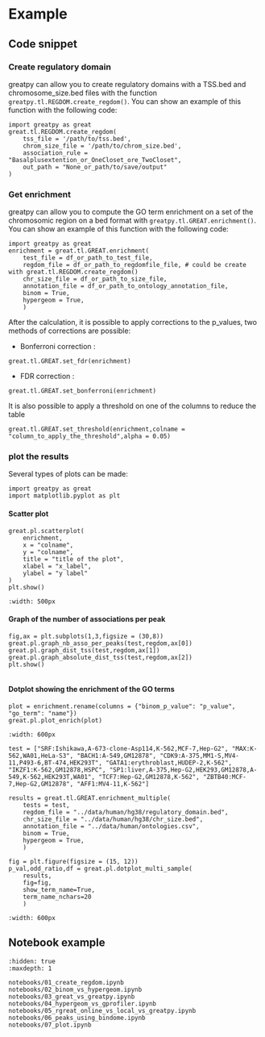 # Example

## Code snippet

### Create regulatory domain

greatpy can allow you to create regulatory domains with a TSS.bed and chromosome_size.bed files with the function `greatpy.tl.REGDOM.create_regdom()`. You can show an example of this function with the following code:

```
import greatpy as great
great.tl.REGDOM.create_regdom(
    tss_file = '/path/to/tss.bed',
    chrom_size_file = '/path/to/chrom_size.bed',
    association_rule = "Basalplusextention_or_OneCloset_ore_TwoCloset",
    out_path = "None_or_path/to/save/output"
)
```

### Get enrichment

greatpy can allow you to compute the GO term enrichment on a set of the chromosomic region on a bed format with `greatpy.tl.GREAT.enrichment()`. You can show an example of this function with the following code:

```
import greatpy as great
enrichment = great.tl.GREAT.enrichment(
    test_file = df_or_path_to_test_file,
    regdom_file = df_or_path_to_regdomfile_file, # could be create with great.tl.REGDOM.create_regdom()
    chr_size_file = df_or_path_to_size_file,
    annotation_file = df_or_path_to_ontology_annotation_file,
    binom = True,
    hypergeom = True,
    )
```

After the calculation, it is possible to apply corrections to the p_values, two methods of corrections are possible:

-   Bonferroni correction :

```
great.tl.GREAT.set_fdr(enrichment)
```

-   FDR correction :

```
great.tl.GREAT.set_bonferroni(enrichment)
```

It is also possible to apply a threshold on one of the columns to reduce the table

```
great.tl.GREAT.set_threshold(enrichment,colname = "column_to_apply_the_threshold",alpha = 0.05)
```

### plot the results

Several types of plots can be made:

```
import greatpy as great
import matplotlib.pyplot as plt
```

#### Scatter plot

```
great.pl.scatterplot(
    enrichment,
    x = "colname",
    y = "colname",
    title = "title of the plot",
    xlabel = "x_label",
    ylabel = "y label"
)
plt.show()
```

```{image} _static/output_images/scatterplot.png
:width: 500px
```

#### Graph of the number of associations per peak

```
fig,ax = plt.subplots(1,3,figsize = (30,8))
great.pl.graph_nb_asso_per_peaks(test,regdom,ax[0])
great.pl.graph_dist_tss(test,regdom,ax[1])
great.pl.graph_absolute_dist_tss(test,regdom,ax[2])
plt.show()
```

```{image} _static/output_images/plot1.png
```

#### Dotplot showing the enrichment of the GO terms

```
plot = enrichment.rename(columns = {"binom_p_value": "p_value", "go_term": "name"})
great.pl.plot_enrich(plot)
```

```{image} _static/output_images/dotplot.png
:width: 600px
```

```
test = ["SRF:Ishikawa,A-673-clone-Asp114,K-562,MCF-7,Hep-G2", "MAX:K-562,WA01,HeLa-S3", "BACH1:A-549,GM12878", "CDK9:A-375,MM1-S,MV4-11,P493-6,BT-474,HEK293T", "GATA1:erythroblast,HUDEP-2,K-562", "IKZF1:K-562,GM12878,HSPC", "SP1:liver,A-375,Hep-G2,HEK293,GM12878,A-549,K-562,HEK293T,WA01", "TCF7:Hep-G2,GM12878,K-562", "ZBTB40:MCF-7,Hep-G2,GM12878", "AFF1:MV4-11,K-562"]

results = great.tl.GREAT.enrichment_multiple(
    tests = test,
    regdom_file = "../data/human/hg38/regulatory_domain.bed",
    chr_size_file = "../data/human/hg38/chr_size.bed",
    annotation_file = "../data/human/ontologies.csv",
    binom = True,
    hypergeom = True,
    )

fig = plt.figure(figsize = (15, 12))
p_val,odd_ratio,df = great.pl.dotplot_multi_sample(
    results,
    fig=fig,
    show_term_name=True,
    term_name_nchars=20
    )
```

```{image} _static/output_images/multidot.png
:width: 600px
```

## Notebook example

```{toctree}
:hidden: true
:maxdepth: 1

notebooks/01_create_regdom.ipynb
notebooks/02_binom_vs_hypergeom.ipynb
notebooks/03_great_vs_greatpy.ipynb
notebooks/04_hypergeom_vs_gprofiler.ipynb
notebooks/05_rgreat_online_vs_local_vs_greatpy.ipynb
notebooks/06_peaks_using_bindome.ipynb
notebooks/07_plot.ipynb
```
